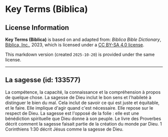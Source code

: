# Key Terms (Biblica)

## License Information

**Key Terms (Biblica)** is based on and adapted from: _Biblica Bible Dictionary_, [Biblica, Inc.](https://www.biblica.com/), 2023, which is licensed under a [CC BY-SA 4.0 license](https://creativecommons.org/licenses/by-sa/4.0/legalcode.en).

This markdown version (created `2025-10-20`) is provided under the same license.



--------------------------------

## La sagesse (id: 133577)

La compétence, la capacité, la connaissance et la compréhension à propos de quelque chose. La sagesse de Dieu inclut le bon sens et l'habileté à distinguer le bien du mal. Cela inclut de savoir ce qui est juste et équitable, et le faire. Elle implique d'agir quand c'est nécessaire. Elle repose sur le respect de Dieu. La sagesse est l'opposé de la folie : elle est une bénédiction spirituelle que Dieu donne à son peuple. Le livre des Proverbes décrit comment la sagesse faisait partie de la création du monde par Dieu. 1 Corinthiens 1:30 décrit Jésus comme la sagesse de Dieu.


